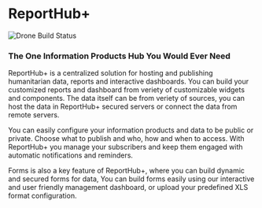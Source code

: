 # ReportHub+
![Drone Build Status](http://13.126.207.153/api/badges/immap-dev/rh/status.svg)

### The One Information Products Hub You Would Ever Need

ReportHub+ is a centralized solution for hosting and publishing humanitarian data, reports and interactive dashboards. You can build your customized reports and dashboard from veriety of customizable widgets and components. The data itself can be from veriety of sources, you can host the data in ReportHub+ secured servers or connect the data from remote servers.

You can easily configure your information products and data to be public or private. Choose what to publish and who, how and when to access. With ReportHub+ you manage your subscribers and keep them engaged with automatic notifications and reminders.

Forms is also a key feature of ReportHub+, where you can build dynamic and secured forms for data, You can build forms easily using our interactive and user friendly management dashboard, or upload your predefined XLS format configuration.




